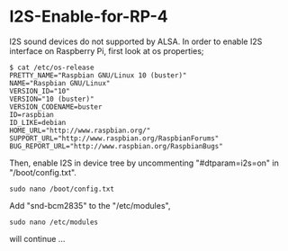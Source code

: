 # I2S-Enable-for-RP-4
I2S sound devices do not supported by ALSA. In order to enable I2S interface on Raspberry Pi, first look at os properties;

```
$ cat /etc/os-release
PRETTY_NAME="Raspbian GNU/Linux 10 (buster)"
NAME="Raspbian GNU/Linux"
VERSION_ID="10"
VERSION="10 (buster)"
VERSION_CODENAME=buster
ID=raspbian
ID_LIKE=debian
HOME_URL="http://www.raspbian.org/"
SUPPORT_URL="http://www.raspbian.org/RaspbianForums"
BUG_REPORT_URL="http://www.raspbian.org/RaspbianBugs"
```

Then, enable I2S in device tree by uncommenting "#dtparam=i2s=on" in "/boot/config.txt".

```
sudo nano /boot/config.txt

```
Add "snd-bcm2835" to the "/etc/modules",

```
sudo nano /etc/modules

```
will continue ...
